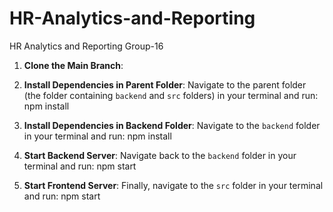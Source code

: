 # HR-Analytics-and-Reporting
HR Analytics and Reporting Group-16

1. **Clone the Main Branch**:

2. **Install Dependencies in Parent Folder**:
Navigate to the parent folder (the folder containing `backend` and `src` folders) in your terminal and run: npm install

3. **Install Dependencies in Backend Folder**:
Navigate to the `backend` folder in your terminal and run: npm install

4. **Start Backend Server**:
Navigate back to the `backend` folder in your terminal and run: npm start

5. **Start Frontend Server**:
Finally, navigate to the `src` folder in your terminal and run: npm start
